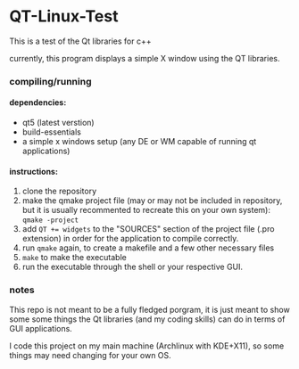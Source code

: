 # QT-Linux-Test
This is a test of the Qt libraries for c++

currently, this program displays a simple X window using the QT libraries.

### compiling/running

#### dependencies:
* qt5 (latest verstion)
* build-essentials
* a simple x windows setup (any DE or WM capable of running qt applications)

#### instructions:
1. clone the repository
2. make the qmake project file (may or may not be included in repository, but it is usually recommented to recreate this on your own system): `qmake -project`
3. add `QT += widgets` to the "SOURCES" section of the project file (.pro extension) in order for the application to compile correctly.
4. run `qmake` again, to create a makefile and a few other necessary files
5. `make` to make the executable
6. run the executable through the shell or your respective GUI.

### notes
This repo is not meant to be a fully fledged porgram, it is just meant to show some some things the Qt libraries (and my coding skills) can do in terms of GUI applications.

I code this project on my main machine (Archlinux with KDE+X11), so some things may need changing for your own OS.




